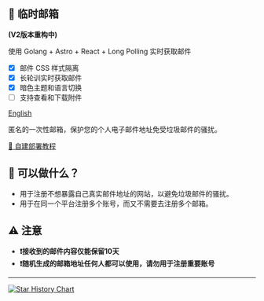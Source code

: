 ## 📮 临时邮箱

**(V2版本重构中)**

使用 Golang + Astro + React + Long Polling 实时获取邮件

- [x] 邮件 CSS 样式隔离
- [x] 长轮训实时获取邮件
- [x] 暗色主题和语言切换
- [ ] 支持查看和下载附件

[English](README-en.md)

匿名的一次性邮箱，保护您的个人电子邮件地址免受垃圾邮件的骚扰。

[🧰 自建部署教程](deploy.md)

## 🎉 可以做什么？

- 用于注册不想暴露自己真实邮件地址的网站，以避免垃圾邮件的骚扰。
- 用于在同一个平台注册多个账号，而又不需要去注册多个邮箱。

## ⚠️ 注意

- **❗接收到的邮件内容仅能保留10天**
- **❗随机生成的邮箱地址任何人都可以使用，请勿用于注册重要账号**

---

<a href="https://www.star-history.com/#sunls24/tmail&Date">
 <picture>
   <source media="(prefers-color-scheme: dark)" srcset="https://api.star-history.com/svg?repos=sunls24/tmail&type=Date&theme=dark" />
   <source media="(prefers-color-scheme: light)" srcset="https://api.star-history.com/svg?repos=sunls24/tmail&type=Date" />
   <img alt="Star History Chart" src="https://api.star-history.com/svg?repos=sunls24/tmail&type=Date" />
 </picture>
</a>